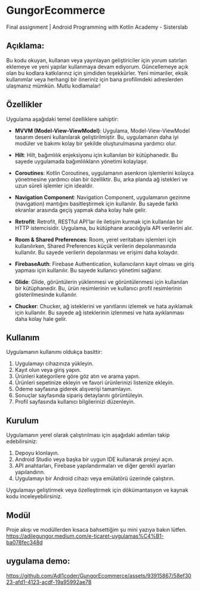 # GungorEcommerce
Final assignment | Android Programming with Kotlin Academy - Sisterslab

## Açıklama:
Bu kodu okuyan, kullanan veya yayınlayan geliştiriciler için yorum satırları eklemeye ve yeni yapılar kullanmaya devam ediyorum. Güncellemeye açık olan bu kodlara katkılarınız için şimdiden teşekkürler. Yeni mimariler, eksik kullanımlar veya herhangi bir öneriniz için bana profilimdeki adreslerden ulaşmanız mümkün. Mutlu kodlamalar!

## Özellikler

Uygulama aşağıdaki temel özelliklere sahiptir:

- **MVVM (Model-View-ViewModel)**: Uygulama, Model-View-ViewModel tasarım deseni kullanılarak geliştirilmiştir. Bu, uygulamanın daha iyi modüler ve bakımı kolay bir şekilde oluşturulmasına yardımcı olur.

- **Hilt**: Hilt, bağımlılık enjeksiyonu için kullanılan bir kütüphanedir. Bu sayede uygulamada bağımlılıkların yönetimi kolaylaşır.

- **Coroutines**: Kotlin Coroutines, uygulamanın asenkron işlemlerini kolayca yönetmesine yardımcı olan bir özelliktir. Bu, arka planda ağ istekleri ve uzun süreli işlemler için idealdir.

- **Navigation Component**: Navigation Component, uygulamanın gezinme (navigation) mantığını basitleştirmek için kullanılır. Bu sayede farklı ekranlar arasında geçiş yapmak daha kolay hale gelir.

- **Retrofit**: Retrofit, RESTful API'lar ile iletişim kurmak için kullanılan bir HTTP istemcisidir. Uygulama, bu kütüphane aracılığıyla API verilerini alır.

- **Room & Shared Preferences**: Room, yerel veritabanı işlemleri için kullanılırken, Shared Preferences küçük verilerin depolanmasında kullanılır. Bu sayede verilerin depolanması ve erişimi daha kolaydır.

- **FirebaseAuth**: Firebase Authentication, kullanıcıların kayıt olması ve giriş yapması için kullanılır. Bu sayede kullanıcı yönetimi sağlanır.

- **Glide**: Glide, görüntülerin yüklenmesi ve görüntülenmesi için kullanılan bir kütüphanedir. Bu, ürün resimlerinin ve kullanıcı profil resimlerinin gösterilmesinde kullanılır.

- **Chucker**: Chucker, ağ isteklerini ve yanıtlarını izlemek ve hata ayıklamak için kullanılır. Bu sayede ağ isteklerinin izlenmesi ve hata ayıklanması daha kolay hale gelir.

## Kullanım

Uygulamanın kullanımı oldukça basittir:

1. Uygulamayı cihazınıza yükleyin.
2. Kayıt olun veya giriş yapın.
3. Ürünleri kategorilere göre göz atın ve arama yapın.
4. Ürünleri sepetinize ekleyin ve favori ürünlerinizi listenize ekleyin.
5. Ödeme sayfasına giderek alışverişi tamamlayın.
6. Sonuçlar sayfasında sipariş detaylarını görüntüleyin.
7. Profil sayfasında kullanıcı bilgilerinizi düzenleyin.

## Kurulum

Uygulamanın yerel olarak çalıştırılması için aşağıdaki adımları takip edebilirsiniz:

1. Depoyu klonlayın.
2. Android Studio veya başka bir uygun IDE kullanarak projeyi açın.
3. API anahtarları, Firebase yapılandırmaları ve diğer gerekli ayarları yapılandırın.
4. Uygulamayı bir Android cihazı veya emülatörü üzerinde çalıştırın.

Uygulamayı geliştirmek veya özelleştirmek için dökümantasyon ve kaynak kodu inceleyebilirsiniz. 

## Modül
Proje akışı ve modüllerden kısaca bahsettiğim şu mini yazıya bakın lütfen.
https://adilegungor.medium.com/e-ticaret-uygulamas%C4%B1-ba078fec348d

## uygulama demo:

https://github.com/Adl1coder/GungorEcommerce/assets/93915867/58ef3023-afd1-4123-acdf-19a95992ae78


